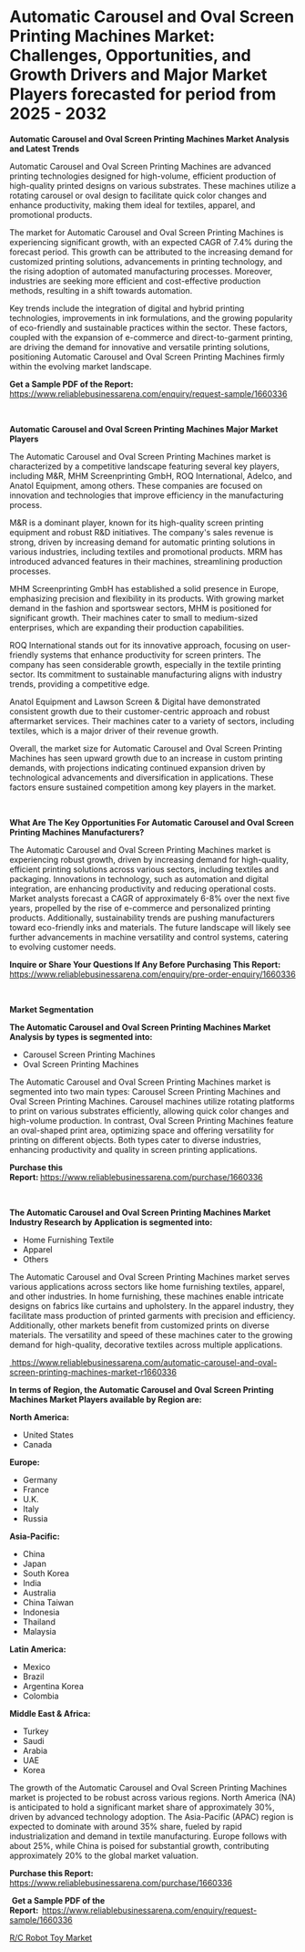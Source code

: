 <p><h1>Automatic Carousel and Oval Screen Printing Machines Market: Challenges, Opportunities, and Growth Drivers and Major Market Players forecasted for period from 2025 - 2032</h1></p><p><strong>Automatic Carousel and Oval Screen Printing Machines Market Analysis and Latest Trends</strong></p>
<p><p>Automatic Carousel and Oval Screen Printing Machines are advanced printing technologies designed for high-volume, efficient production of high-quality printed designs on various substrates. These machines utilize a rotating carousel or oval design to facilitate quick color changes and enhance productivity, making them ideal for textiles, apparel, and promotional products. </p><p>The market for Automatic Carousel and Oval Screen Printing Machines is experiencing significant growth, with an expected CAGR of 7.4% during the forecast period. This growth can be attributed to the increasing demand for customized printing solutions, advancements in printing technology, and the rising adoption of automated manufacturing processes. Moreover, industries are seeking more efficient and cost-effective production methods, resulting in a shift towards automation. </p><p>Key trends include the integration of digital and hybrid printing technologies, improvements in ink formulations, and the growing popularity of eco-friendly and sustainable practices within the sector. These factors, coupled with the expansion of e-commerce and direct-to-garment printing, are driving the demand for innovative and versatile printing solutions, positioning Automatic Carousel and Oval Screen Printing Machines firmly within the evolving market landscape.</p></p>
<p><strong>Get a Sample PDF of the Report:&nbsp;</strong> <a href="https://www.reliablebusinessarena.com/enquiry/request-sample/1660336?utm_campaign=2488&utm_medium=2&utm_source=Github&utm_content=ia&utm_term=29032025&utm_id=automatic-carousel-and-oval-screen-printing-machines">https://www.reliablebusinessarena.com/enquiry/request-sample/1660336</a></p>
<p>&nbsp;</p>
<p><strong>Automatic Carousel and Oval Screen Printing Machines Major Market Players</strong></p>
<p><p>The Automatic Carousel and Oval Screen Printing Machines market is characterized by a competitive landscape featuring several key players, including M&R, MHM Screenprinting GmbH, ROQ International, Adelco, and Anatol Equipment, among others. These companies are focused on innovation and technologies that improve efficiency in the manufacturing process.</p><p>M&R is a dominant player, known for its high-quality screen printing equipment and robust R&D initiatives. The company's sales revenue is strong, driven by increasing demand for automatic printing solutions in various industries, including textiles and promotional products. MRM has introduced advanced features in their machines, streamlining production processes.</p><p>MHM Screenprinting GmbH has established a solid presence in Europe, emphasizing precision and flexibility in its products. With growing market demand in the fashion and sportswear sectors, MHM is positioned for significant growth. Their machines cater to small to medium-sized enterprises, which are expanding their production capabilities.</p><p>ROQ International stands out for its innovative approach, focusing on user-friendly systems that enhance productivity for screen printers. The company has seen considerable growth, especially in the textile printing sector. Its commitment to sustainable manufacturing aligns with industry trends, providing a competitive edge.</p><p>Anatol Equipment and Lawson Screen & Digital have demonstrated consistent growth due to their customer-centric approach and robust aftermarket services. Their machines cater to a variety of sectors, including textiles, which is a major driver of their revenue growth.</p><p>Overall, the market size for Automatic Carousel and Oval Screen Printing Machines has seen upward growth due to an increase in custom printing demands, with projections indicating continued expansion driven by technological advancements and diversification in applications. These factors ensure sustained competition among key players in the market.</p></p>
<p>&nbsp;</p>
<p><strong>What Are The Key Opportunities For Automatic Carousel and Oval Screen Printing Machines Manufacturers?</strong></p>
<p><p>The Automatic Carousel and Oval Screen Printing Machines market is experiencing robust growth, driven by increasing demand for high-quality, efficient printing solutions across various sectors, including textiles and packaging. Innovations in technology, such as automation and digital integration, are enhancing productivity and reducing operational costs. Market analysts forecast a CAGR of approximately 6-8% over the next five years, propelled by the rise of e-commerce and personalized printing products. Additionally, sustainability trends are pushing manufacturers toward eco-friendly inks and materials. The future landscape will likely see further advancements in machine versatility and control systems, catering to evolving customer needs.</p></p>
<p><strong>Inquire or Share Your Questions If Any Before Purchasing This Report:</strong> <a href="https://www.reliablebusinessarena.com/enquiry/pre-order-enquiry/1660336?utm_campaign=2488&utm_medium=2&utm_source=Github&utm_content=ia&utm_term=29032025&utm_id=automatic-carousel-and-oval-screen-printing-machines">https://www.reliablebusinessarena.com/enquiry/pre-order-enquiry/1660336</a></p>
<p>&nbsp;</p>
<p><strong>Market Segmentation</strong></p>
<p><strong>The Automatic Carousel and Oval Screen Printing Machines Market Analysis by types is segmented into:</strong></p>
<p><ul><li>Carousel Screen Printing Machines</li><li>Oval Screen Printing Machines</li></ul></p>
<p><p>The Automatic Carousel and Oval Screen Printing Machines market is segmented into two main types: Carousel Screen Printing Machines and Oval Screen Printing Machines. Carousel machines utilize rotating platforms to print on various substrates efficiently, allowing quick color changes and high-volume production. In contrast, Oval Screen Printing Machines feature an oval-shaped print area, optimizing space and offering versatility for printing on different objects. Both types cater to diverse industries, enhancing productivity and quality in screen printing applications.</p></p>
<p><strong>Purchase this Report:&nbsp;</strong><a href="https://www.reliablebusinessarena.com/purchase/1660336?utm_campaign=2488&utm_medium=2&utm_source=Github&utm_content=ia&utm_term=29032025&utm_id=automatic-carousel-and-oval-screen-printing-machines">https://www.reliablebusinessarena.com/purchase/1660336</a></p>
<p>&nbsp;</p>
<p><strong>The Automatic Carousel and Oval Screen Printing Machines Market Industry Research by Application is segmented into:</strong></p>
<p><ul><li>Home Furnishing Textile</li><li>Apparel</li><li>Others</li></ul></p>
<p><p>The Automatic Carousel and Oval Screen Printing Machines market serves various applications across sectors like home furnishing textiles, apparel, and other industries. In home furnishing, these machines enable intricate designs on fabrics like curtains and upholstery. In the apparel industry, they facilitate mass production of printed garments with precision and efficiency. Additionally, other markets benefit from customized prints on diverse materials. The versatility and speed of these machines cater to the growing demand for high-quality, decorative textiles across multiple applications.</p></p>
<p><a href="https://www.reliablebusinessarena.com/automatic-carousel-and-oval-screen-printing-machines-market-r1660336?utm_campaign=2488&utm_medium=2&utm_source=Github&utm_content=ia&utm_term=29032025&utm_id=automatic-carousel-and-oval-screen-printing-machines">&nbsp;https://www.reliablebusinessarena.com/automatic-carousel-and-oval-screen-printing-machines-market-r1660336</a></p>
<p><strong>In terms of Region, the Automatic Carousel and Oval Screen Printing Machines Market Players available by Region are:</strong></p>
<p>
    <p> <strong> North America: </strong>
        <ul>
            <li>United States</li>
            <li>Canada</li>
        </ul>
        </p> 
    <p> <strong> Europe: </strong>
        <ul>
            <li>Germany</li>
            <li>France</li>
            <li>U.K.</li>
            <li>Italy</li>
            <li>Russia</li>
        </ul>
        </p> 
    <p> <strong> Asia-Pacific: </strong>
        <ul>
            <li>China</li>
            <li>Japan</li>
            <li>South Korea</li>
            <li>India</li>
            <li>Australia</li>
            <li>China Taiwan</li>
            <li>Indonesia</li>
            <li>Thailand</li>
            <li>Malaysia</li>
        </ul>
        </p> 
    <p> <strong> Latin America: </strong>
        <ul>
            <li>Mexico</li>
            <li>Brazil</li>
            <li>Argentina Korea</li>
            <li>Colombia</li>
        </ul>
        </p> 
    <p> <strong> Middle East & Africa: </strong>
        <ul>
            <li>Turkey</li>
            <li>Saudi</li>
            <li>Arabia</li>
            <li>UAE</li>
            <li>Korea</li>
        </ul>
    </p>
    </p>
<p><p>The growth of the Automatic Carousel and Oval Screen Printing Machines market is projected to be robust across various regions. North America (NA) is anticipated to hold a significant market share of approximately 30%, driven by advanced technology adoption. The Asia-Pacific (APAC) region is expected to dominate with around 35% share, fueled by rapid industrialization and demand in textile manufacturing. Europe follows with about 25%, while China is poised for substantial growth, contributing approximately 20% to the global market valuation.</p></p>
<p><strong>Purchase this Report: </strong><a href="https://www.reliablebusinessarena.com/purchase/1660336?utm_campaign=2488&utm_medium=2&utm_source=Github&utm_content=ia&utm_term=29032025&utm_id=automatic-carousel-and-oval-screen-printing-machines">https://www.reliablebusinessarena.com/purchase/1660336</a></p>
<p>&nbsp;<strong>Get a Sample PDF of the Report:&nbsp;&nbsp;</strong><a href="https://www.reliablebusinessarena.com/enquiry/request-sample/1660336?utm_campaign=2488&utm_medium=2&utm_source=Github&utm_content=ia&utm_term=29032025&utm_id=automatic-carousel-and-oval-screen-printing-machines">https://www.reliablebusinessarena.com/enquiry/request-sample/1660336</a></p>
<p><strong></strong></p>
<p><p><a href="https://github.com/sherikacas30/Market-Research-Report-List-1/blob/main/rc-robot-toy-market.md?utm_campaign=2488&utm_medium=2&utm_source=Github&utm_content=ia&utm_term=29032025&utm_id=automatic-carousel-and-oval-screen-printing-machines">R/C Robot Toy Market</a></p></p>